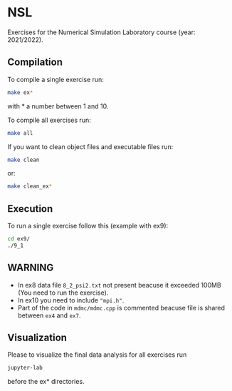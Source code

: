 # NSL
Exercises for the Numerical Simulation Laboratory course (year: 2021/2022).


## Compilation

To compile a single exercise run:
```bash
make ex*
```
with * a number between 1 and 10.

To compile all exercises run:
```bash
make all
```
If you want to clean object files and executable files run:
```bash
make clean
```
or:
```bash
make clean_ex*
```

## Execution

To run a single exercise follow this (example with ex9):
```bash
cd ex9/
./9_1 
```
## WARNING

- In ex8 data file `8_2_psi2.txt` not present beacuse it exceeded 100MB (You need to run the exercise).
- In ex10 you need to include `"mpi.h"`.
- Part of the code in `mdmc/mdmc.cpp` is commented beacuse file is shared between `ex4` and `ex7`.

## Visualization

Please to visualize the final data analysis for all exercises run
```bash
jupyter-lab
```
before the ex* directories.
